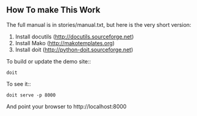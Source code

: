 How To make This Work
---------------------

The full manual is in stories/manual.txt, but here is the very short version:

1. Install docutils (http://docutils.sourceforge.net)
2. Install Mako (http://makotemplates.org)
3. Install doit (http://python-doit.sourceforge.net)

To build or update the demo site::

    doit

To see it::

    doit serve -p 8000

And point your browser to http://localhost:8000

